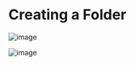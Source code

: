 # Creating a Folder

![image](https://github.com/JTCyberTech/Cybersecurity-Home-Labs/assets/46698661/e681035a-9be8-4149-a959-bfd9c8a54514)

![image](https://github.com/JTCyberTech/Cybersecurity-Home-Labs/assets/46698661/d87db5fa-83a3-458b-936f-ce3f3e639526)
